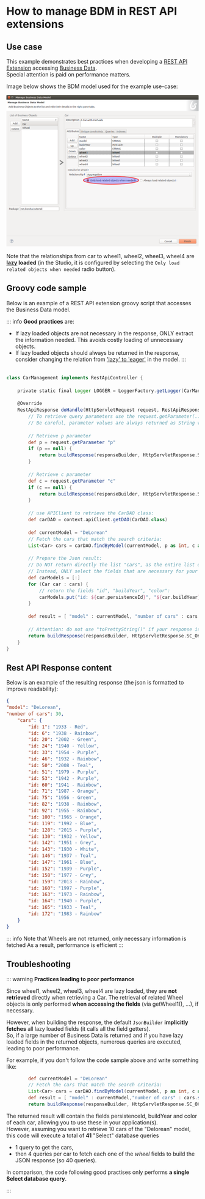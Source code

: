 # How to manage BDM in REST API extensions

## Use case

This example demonstrates best practices when developing a [REST API Extension](rest-api-extensions.md) accessing [Business Data](define-and-deploy-the-bdm.md).  
Special attention is paid on performance matters.

Image below shows the BDM model used for the example use-case:

![BDM model used](images/bdm_model_for_rest_api_01.png)

Note that the relationships from car to wheel1, wheel2, wheel3, wheel4 are **[lazy](define-and-deploy-the-bdm.md#lazy_eager_loading) loaded** (in the Studio, it is
configured by selecting the `Only load related objects when needed` radio button).

## Groovy code sample

Below is an example of a REST API extension groovy script that accesses the Business Data model.

::: info
**Good practices** are:
* If lazy loaded objects are not necessary in the response, ONLY extract the information needed. This avoids costly loading of unnecessary objects.
* If lazy loaded objects should always be returned in the response, consider changing the relation from ['lazy' to 'eager'](define-and-deploy-the-bdm.md#lazy_eager_loading)
in the model.
:::

```groovy

class CarManagement implements RestApiController {

    private static final Logger LOGGER = LoggerFactory.getLogger(CarManagement.class)
    
    @Override
    RestApiResponse doHandle(HttpServletRequest request, RestApiResponseBuilder responseBuilder, RestAPIContext context) {
        // To retrieve query parameters use the request.getParameter(..) method.
        // Be careful, parameter values are always returned as String values
        
        // Retrieve p parameter
        def p = request.getParameter "p"
        if (p == null) {
            return buildResponse(responseBuilder, HttpServletResponse.SC_BAD_REQUEST,"""{"error" : "the parameter p is missing"}""")
        }
        
        // Retrieve c parameter
        def c = request.getParameter "c"
        if (c == null) {
            return buildResponse(responseBuilder, HttpServletResponse.SC_BAD_REQUEST,"""{"error" : "the parameter c is missing"}""")
        }
        
        // use APIClient to retrieve the CarDAO class:
        def carDAO = context.apiClient.getDAO(CarDAO.class)
        
        def currentModel = "DeLorean"
        // Fetch the cars that match the search criteria:
        List<Car> cars = carDAO.findByModel(currentModel, p as int, c as int)
        
        // Prepare the Json result:
        // Do NOT return directly the list "cars", as the entire list of Wheel objects would be fetched by lazy loading.
        // Instead, ONLY select the fields that are necessary for your business logic:
        def carModels = [:]
        for (Car car : cars) {
            // return the fields "id", "buildYear", "color":
            carModels.put("id: ${car.persistenceId}", "${car.buildYear} - ${car.color}")
        }
        
        def result = [ "model" : currentModel, "number of cars" : cars.size(), "cars" : carModels ]
        
        // Attention: do not use "toPrettyString()" if your response is large, as the page "size" may be uselessly big:
        return buildResponse(responseBuilder, HttpServletResponse.SC_OK, new JsonBuilder(result).toString())
    }
}
```

## Rest API Response content

Below is an example of the resulting response (the json is formatted to improve readability):

```json
{
"model": "DeLorean",
"number of cars": 30,
    "cars": {
        "id: 1": "1933 - Red",
        "id: 6": "1938 - Rainbow",
        "id: 20": "2002 - Green",
        "id: 24": "1940 - Yellow",
        "id: 33": "1954 - Purple",
        "id: 46": "1932 - Rainbow",
        "id: 50": "2008 - Teal",
        "id: 51": "1979 - Purple",
        "id: 53": "1942 - Purple",
        "id: 60": "1941 - Rainbow",
        "id: 71": "1987 - Orange",
        "id: 75": "1956 - Green",
        "id: 82": "1938 - Rainbow",
        "id: 92": "1955 - Rainbow",
        "id: 100": "1965 - Orange",
        "id: 119": "1992 - Blue",
        "id: 128": "2015 - Purple",
        "id: 130": "1932 - Yellow",
        "id: 142": "1951 - Grey",
        "id: 143": "1930 - White",
        "id: 146": "1937 - Teal",
        "id: 147": "1961 - Blue",
        "id: 152": "1939 - Purple",
        "id: 158": "1977 - Grey",
        "id: 159": "2013 - Rainbow",
        "id: 160": "1997 - Purple",
        "id: 163": "1973 - Rainbow",
        "id: 164": "1940 - Purple",
        "id: 165": "1933 - Teal",
        "id: 172": "1983 - Rainbow"
    }
}
```

::: info
Note that Wheels are not returned, only necessary information is fetched
As a result, performance is efficient
:::


## Troubleshooting

::: warning
**Practices leading to poor performance**

Since wheel1, wheel2, wheel3, wheel4 are lazy loaded, they are **not retrieved** directly when retrieving a Car.
The retrieval of related Wheel objects is only performed **when accessing the fields** (via getWheel1(), ...), if necessary.

However, when building the response, the default `JsonBuilder` **implicitly fetches** all lazy loaded fields (it calls all the field getters).  
So, if a large number of Business Data is returned and if you have lazy loaded fields in the returned objects, numerous queries are executed, leading to poor performance.

For example, if you don't follow the code sample above and write something like:

```groovy
        def currentModel = "DeLorean"
        // Fetch the cars that match the search criteria:
        List<Car> cars = carDAO.findByModel(currentModel, p as int, c as int)
        def result = [ "model" : currentModel,"number of cars" : cars.size(), "cars" : cars ]
        return buildResponse(responseBuilder, HttpServletResponse.SC_OK, new JsonBuilder(result).toString())
```

The returned result will contain the fields persistenceId, buildYear and color of each car, allowing you to use these in your application(s).  
However, assuming you want to retrieve 10 cars of the "Delorean" model, this code will execute a total of **41** "Select" database queries
* 1 query to get the cars,
* then 4 queries per car to fetch each one of the *wheel* fields to build the JSON response (so 40 queries).
  
In comparison, the code following good practises only performs **a single Select database query**.

:::